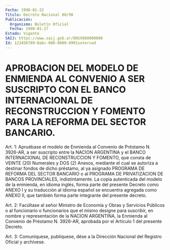 ```yaml
---
Fecha: 1998-01-22
Título: Decreto Nacional 80/98
Publicación:
  Organismo: Boletín Oficial
  Fecha: 1998-01-27
Estado: Vigente
SAIJ: https://www.saij.gob.ar/DN19980000080
Id: 123456789-0abc-080-0000-8991soterced
---
```

# APROBACION DEL MODELO DE ENMIENDA AL CONVENIO A SER SUSCRIPTO CON EL BANCO INTERNACIONAL DE RECONSTRUCCION Y FOMENTO PARA LA REFORMA DEL SECTOR BANCARIO.

<a id="1"></a>
Art.  1:  Apruébase  el modelo de  Enmienda  al  Convenio  de Préstamo N. 3926-AR, a ser suscripto  entre la NACION ARGENTINA y el BANCO INTERNACIONAL DE RECONSTRUCCION  Y  FOMENTO,  que  consta  de VEINTE  (20)  Numerales  y  DOS  (2)  Anexos,  mediante  el cual se autoriza  a  destinar  fondos  de  dicho  préstamo,  al ya asignado PROGRAMA DE REFORMA DEL SECTOR BANCARIO o al PROGRAMA DE PRIVATIZACION  DE  BANCOS PROVINCIALES, indistintamente.  La  copia autenticada del modelo  de  la  enmienda,  en  idioma inglés, forma parte del presente Decreto como ANEXO I y su traducción  al  idioma español  se  encuentra  agregada  como  ANEXO II, que también forma parte integrante del presente decreto.

<a id="2"></a>
Art.  2:  Facúltase  al  señor  Ministro de Economía  y  Obras  y Servicios Públicos o al funcionario  o  funcionarios  que  el mismo designe  para  suscribir,  en  nombre y representación de la NACION ARGENTINA, la Enmienda al Convenio  de Préstamo N. 3926-AR, aprobada por el Artículo 1 del presente Decreto.

<a id="3"></a>
Art.  3: Comuníquese, publíquese, dése  a la Dirección Nacional del Registro  Oficial y archívese.